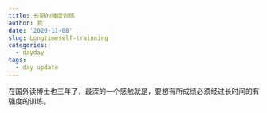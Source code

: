 ```yaml
---
title: 长期的强度训练
author: 我
date: '2020-11-08'
slug: Longtimeself-trainning
categories:
  - dayday
tags:
  - day update
---
```

在国外读博士也三年了，最深的一个感触就是，要想有所成绩必须经过长时间的有强度的训练。
